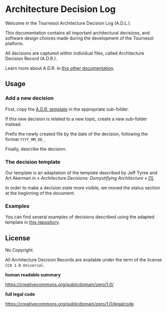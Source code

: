 # Architecture Decision Log

Welcome in the Tournesol Architecture Decision Log (A.D.L.).

This documentation contains all important architectural decisions, and
software design choices made during the development of the Tournesol platform.

All decisions are captured within individual files, called Architecture
Decision Record (A.D.R.).

Learn more about A.D.R. in [this other documentation][github-adr].

## Usage

### Add a new decision

First, copy the [A.D.R. template](./adr_template.md) in the appropriate
sub-folder.

If this new decision is related to a new topic, create a new sub-folder
instead.

Prefix the newly created file by the date of the decision, following the
format `YYYY_MM_DD_`.

Finally, describe the decision.

### The decision template

Our template is an adaptation of the template described by Jeff Tyree and Art
Akerman in _« Architecture Decisions: Demystifying Architecture »_
[[1]][adr-by-jtyree-aakerman-pub].

In order to make a decision state more visible, we moved the status section
at the beginning of the document.

### Examples

You can find several examples of decisions described using the adapted
template in [this repository][github-adr-examples].

## License

No Copyright.

All Architecture Decision Records are available under the term of the license
`CC0 1.0 Universal`.

**human readable summary**

https://creativecommons.org/publicdomain/zero/1.0/

**full legal code**

https://creativecommons.org/publicdomain/zero/1.0/legalcode

[github-adr]: https://github.com/joelparkerhenderson/architecture-decision-record
[github-adr-examples]: https://github.com/joelparkerhenderson/architecture-decision-record/tree/main/examples

[adr-by-jtyree-aakerman]: https://github.com/joelparkerhenderson/architecture-decision-record/blob/main/templates/decision-record-template-by-jeff-tyree-and-art-akerman/index.md
[adr-by-jtyree-aakerman-pub]: https://personal.utdallas.edu/~chung/SA/zz-Impreso-architecture_decisions-tyree-05.pdf
